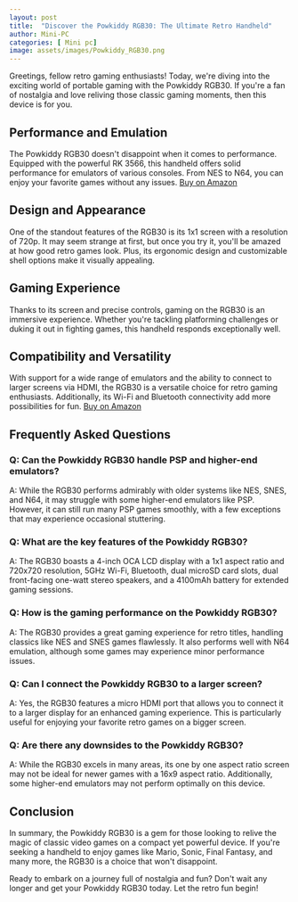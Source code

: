 ```yaml
---
layout: post
title:  "Discover the Powkiddy RGB30: The Ultimate Retro Handheld"
author: Mini-PC
categories: [ Mini pc]
image: assets/images/Powkiddy_RGB30.png
--- 
```


Greetings, fellow retro gaming enthusiasts! Today, we're diving into the exciting world of portable gaming with the Powkiddy RGB30. If you're a fan of nostalgia and love reliving those classic gaming moments, then this device is for you.

## Performance and Emulation

The Powkiddy RGB30 doesn't disappoint when it comes to performance. Equipped with the powerful RK 3566, this handheld offers solid performance for emulators of various consoles. From NES to N64, you can enjoy your favorite games without any issues. [Buy on Amazon](https://amzn.to/3U7PbhG)

## Design and Appearance

One of the standout features of the RGB30 is its 1x1 screen with a resolution of 720p. It may seem strange at first, but once you try it, you'll be amazed at how good retro games look. Plus, its ergonomic design and customizable shell options make it visually appealing.

## Gaming Experience

Thanks to its screen and precise controls, gaming on the RGB30 is an immersive experience. Whether you're tackling platforming challenges or duking it out in fighting games, this handheld responds exceptionally well.

## Compatibility and Versatility

With support for a wide range of emulators and the ability to connect to larger screens via HDMI, the RGB30 is a versatile choice for retro gaming enthusiasts. Additionally, its Wi-Fi and Bluetooth connectivity add more possibilities for fun. [Buy on Amazon](https://amzn.to/3U7PbhG)


## Frequently Asked Questions

### Q: Can the Powkiddy RGB30 handle PSP and higher-end emulators?

A: While the RGB30 performs admirably with older systems like NES, SNES, and N64, it may struggle with some higher-end emulators like PSP. However, it can still run many PSP games smoothly, with a few exceptions that may experience occasional stuttering.

### Q: What are the key features of the Powkiddy RGB30?

A: The RGB30 boasts a 4-inch OCA LCD display with a 1x1 aspect ratio and 720x720 resolution, 5GHz Wi-Fi, Bluetooth, dual microSD card slots, dual front-facing one-watt stereo speakers, and a 4100mAh battery for extended gaming sessions.

### Q: How is the gaming performance on the Powkiddy RGB30?

A: The RGB30 provides a great gaming experience for retro titles, handling classics like NES and SNES games flawlessly. It also performs well with N64 emulation, although some games may experience minor performance issues.

### Q: Can I connect the Powkiddy RGB30 to a larger screen?

A: Yes, the RGB30 features a micro HDMI port that allows you to connect it to a larger display for an enhanced gaming experience. This is particularly useful for enjoying your favorite retro games on a bigger screen.

### Q: Are there any downsides to the Powkiddy RGB30?

A: While the RGB30 excels in many areas, its one by one aspect ratio screen may not be ideal for newer games with a 16x9 aspect ratio. Additionally, some higher-end emulators may not perform optimally on this device.

## Conclusion

In summary, the Powkiddy RGB30 is a gem for those looking to relive the magic of classic video games on a compact yet powerful device. If you're seeking a handheld to enjoy games like Mario, Sonic, Final Fantasy, and many more, the RGB30 is a choice that won't disappoint.

Ready to embark on a journey full of nostalgia and fun? Don't wait any longer and get your Powkiddy RGB30 today. Let the retro fun begin!
